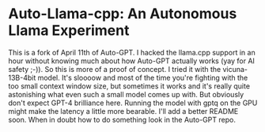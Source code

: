 # Auto-Llama-cpp: An Autonomous Llama Experiment
This is a fork of April 11th of Auto-GPT. I hacked the llama.cpp support in an hour without knowing much about how Auto-GPT actually works (yay for AI safety ;-)). 
So this is more of a proof of concept. I tried it with the vicuna-13B-4bit model. It's sloooow and most of the time you're fighting with the too small context window size, but sometimes it works and it's really quite astonishing what even such a small model comes up with. But obviously don't expect GPT-4 brilliance here.
Running the model with gptq on the GPU  might make the latency a little more bearable. I'll add a better README soon. When in doubt how to do something look in the Auto-GPT repo.

